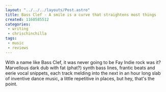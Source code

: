 ```yaml
---
layout: "../../../layouts/Post.astro"
title: Bass Clef - A smile is a curve that straightens most things
created: 1160585512
categories:
 - writing
 - chrischinchilla
tags: 
 - music 
 - reviews
---
```


With a name like Bass Clef, it was never going to be Fay Indie rock was it? Marvellous dark dub with fat (phat?) synth bass lines, frantic beats and eerie vocal snippets, each track melding into the next in an hour long slab of inventive dance music, a little repetitive in places, but hey, that's the point.
